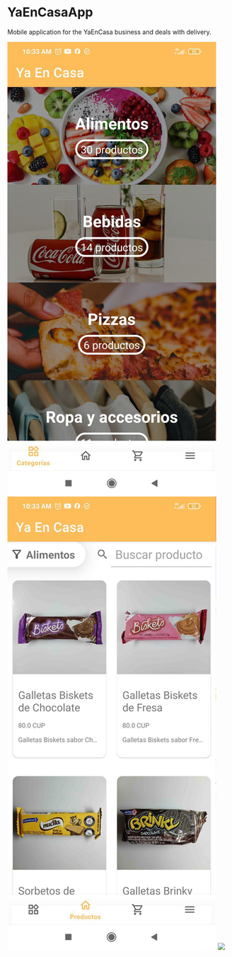 # YaEnCasaApp
Mobile application for the YaEnCasa business and deals with delivery.

<img src="https://github.com/QNecesitas/YaEnCasaApp/blob/main/Screenshots/yaencasa_1.png">

<img src="https://github.com/QNecesitas/YaEnCasaApp/blob/main/Screenshots/yaencasa_2.png">

<img src="https://github.com/QNecesitas/YaEnCasaApp/blob/main/Screenshots/yaencasa_3.png">
